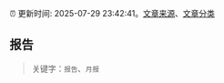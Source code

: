 :alarm_clock: 更新时间: 2025-07-29 23:42:41。[文章来源](/README.md)、[文章分类](/TAGS.md)

## 报告


> 关键字：`报告`、`月报`



